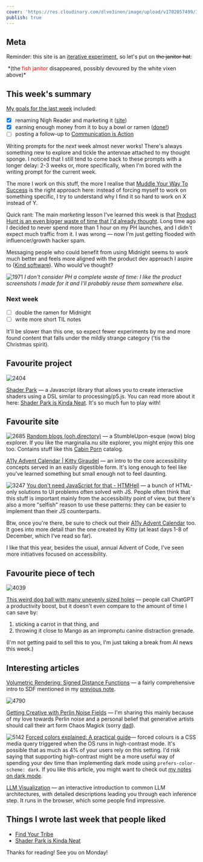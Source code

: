 ```yaml
---
cover: 'https://res.cloudinary.com/dlve3inen/image/upload/v1702057499/IMG_1028_nodlf8.jpg'
publish: true
---
```

## Meta

Reminder: this site is an [iterative experiment](<../../../111>), so let's put on ~~the janitor hat~~:

<img src="https://www.potato.horse/_next/image?url=https%3A%2F%2Fimages.ctfassets.net%2Fhyylafu4fjks%2F6cXqLhHSJUmMUPuOwyOzSn%2Ff53d62d8d505578fd88019721cab0429%2FIMG_1028.JPG&w=3840&q=75" alt=""/>
*(the <span style="color: red">fish janitor</span> disappeared, possibly devoured by the white vixen above)*

## This week's summary

[My goals for the last week](<../48>) included:

- [x] renaming Nigh Reader and marketing it ([site](https://midnight.sonnet.io))
- [x] earning enough money from it to buy a bowl or ramen ([done!](<../../../Midnight Ramen>))
- [ ] posting a follow-up to [Communication is Action](<../../../Communication is Action>) 

Writing prompts for the *next* week almost never works! There's always something new to explore and tickle the antennae attached to my thought sponge. I noticed that I still tend to come back to these prompts with a longer delay: 2-3 weeks or, more specifically, when I'm bored with the writing prompt for the current week.

The more I work on this stuff, the more I realise that [Muddle Your Way To Success](<../../../Muddle Your Way To Success>) is the right approach here: instead of forcing myself to work on something specific, I try to understand why I find it so hard to work on X instead of Y. 

Quick rant: The main *marketing* lesson I've learned this week is that [Product Hunt is an even bigger waste of time that I'd already thought](<../../../Product Hunt is an even bigger waste of time that I'd already thought>).  Long time ago I decided to never spend more than 1 hour on my PH launches, and I didn't expect much traffic from it. I was wrong — now I'm just getting flooded with influencer/growth hacker spam.

Messaging people who could benefit from using Midnight seems to work much better and feels more aligned with the product dev approach I aspire to ([Kind software](<../../../Kind software>)). Who would've thought?

![1971](../../midnight-ph-1.webp)
*I don't consider PH a complete waste of time: I like the product screenshots I made for it and I'll probably reuse them somewhere else.*

### Next week

- [ ] double the ramen for Midnight
- [ ] write more short TIL notes

It'll be slower than this one, so expect fewer experiments by me and more found content that falls under the mildly strange category ('tis the Christmas spirit).

## Favourite project

![2404](49/blobby.webp)

[Shader Park](https://shaderpark.com) — a Javascript library that allows you to create interactive shaders using a DSL similar to processing/p5.js. You can read more about it here: [Shader Park is Kinda Neat](<../../../Shader Park is Kinda Neat>). It's so much fun to play with!

## Favourite site

![2685](49/ooh-directory-cover.webp)
[Random blogs (ooh.directory)](https://ooh.directory/random/) — a StumbleUpon-esque (wow) blog explorer. If you like the marginalia.nu site explorer, you might enjoy this one too. Contains stuff like this [Cabin Porn](https://cabinporn.com) catalog.


[A11y Advent Calendar | Kitty Giraudel](https://kittygiraudel.com/2020/12/01/a11y-advent-calendar/) —  an intro to the core accessibility concepts served in an easily digestible form. It's long enough to feel like you've learned something but small enough not to feel daunting. 

![3247](49/html-hell-cover.webp)
[You don't need JavaScript for that - HTMHell](https://www.htmhell.dev/adventcalendar/2023/2/) — a bunch of HTML-only solutions to UI problems often solved with JS. People often think that this stuff is important mainly from the accessibility point of view, but there's also a more "selfish" reason to use these patterns: they can be easier to implement than their JS counterparts. 

Btw, once you're there, be sure to check out their [A11y Advent Calendar](https://www.htmhell.dev/adventcalendar/) too. It goes into more detail than the one created by Kitty (at least days 1-8 of December, which I've read so far).  

I like that this year, besides the usual, annual Advent of Code, I've seen more initiatives focused on accessibility.

## Favourite piece of tech

![4039](49/ball.webp)

[This weird dog ball with many unevenly sized holes](https://www.petco.com/shop/en/petcostore/product/jw-pet-hol-ee-roller-dog-toy-large-65-diameter-1434462) — people call ChatGPT a productivity boost, but it doesn't even compare to the amount of time I can save by:

1. sticking a carrot in that thing, and 
2. throwing it close to Mango as an impromptu canine distraction grenade. 

(I'm not getting paid to sell this to you, I'm just taking a break from AI news this week.)

## Interesting articles

[Volumetric Rendering: Signed Distance Functions](https://www.alanzucconi.com/2016/07/01/signed-distance-functions/#introduction) — a fairly comprehensive intro to SDF mentioned in my [previous note](<../../../Shader Park is Kinda Neat>). 


![4790](49/perlin-noise.webp)

[Getting Creative with Perlin Noise Fields](https://sighack.com/post/getting-creative-with-perlin-noise-fields) — I'm sharing this mainly because of my love towards Perlin noise and a personal belief that generative artists should call their art form Chaos Magick (sorry [dad](https://en.wikipedia.org/wiki/Aleister_Crowley)).

![5142](49/hi-contrast.webp)
[Forced colors explained: A practical guide](https://polypane.app/blog/forced-colors-explained-a-practical-guide/)— forced colours is a CSS media query triggered when the OS runs in high-contrast mode. It's possible that as much as 4% of your users rely on this setting. I'd risk saying that supporting high-contrast might be a more useful way of spending your dev time than implementing dark mode using `prefers-color-scheme: dark`. If you like this article, you might want to check out [my notes on dark mode](<../../../Dark Mode - Articles>).

[LLM Visualization](https://bbycroft.net/llm) — an interactive introduction to common LLM architectures, with detailed descriptions leading you through each inference step. It runs in the browser, which some people find impressive.

## Things I wrote last week that people liked

- [Find Your Tribe](<../../../Find Your Tribe>)
- [Shader Park is Kinda Neat](<../../../Shader Park is Kinda Neat>)

Thanks for reading! See you on Monday!

<img src="https://www.potato.horse/_next/image?url=https%3A%2F%2Fimages.ctfassets.net%2Fhyylafu4fjks%2F2AVDxiXqVUWkUD7UlQPNBL%2Fb83d2850fd914b019d12fffd75e4e33c%2FIMG_9009.png&w=3840&q=75" alt=""/>

